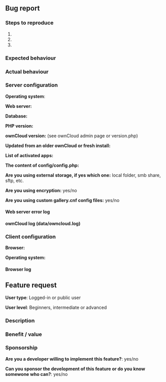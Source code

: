 <!--
 +Thank you for taking the time to report an issue you've experienced using Gallery+
 +or to submit a feature request.
 +
 +To make it easier for us to help you, please fill in as much information as possible in
 +one of the forms below.
 +
 +Please choose between the "Bug report" and the "Feature request" form and delete the content of the other one
 +-->

## Bug report

### Steps to reproduce

1.
1.
1.

### Expected behaviour
<!--
 +Tell us what should happen
 +Tip: You can leave alone text surrounded by these special markers such as this one, they're invisible
 +-->

### Actual behaviour
<!--
 +Tell us what happens instead
 +-->


### Server configuration

**Operating system**:

**Web server:**

**Database:**

**PHP version:**

**ownCloud version:** (see ownCloud admin page or version.php)

**Updated from an older ownCloud or fresh install:**

**List of activated apps:**
<!--
+If you have access to your command line run e.g.:
+# sudo -u www-data php occ app:list`
+from within your ownCloud installation folder*
+-->
 
**The content of config/config.php:**
<!--
+If you have access to your command line run e.g.:
+# sudo -u www-data php occ config:list system`
+from within your ownCloud installation folder
+
+or 
+
+Insert your config.php content here
+(Without the database password, passwordsalt and secret)
+-->

**Are you using external storage, if yes which one:** local folder, smb share, sftp, etc.

**Are you using encryption:** yes/no

**Are you using custom gallery.cnf config files:** yes/no

#### Web server error log
<!--
 +Insert your webserver log here
 +-->

#### ownCloud log (data/owncloud.log)
<!--
 +Insert your ownCloud log here
 +-->

### Client configuration

**Browser:**

**Operating system:**

#### Browser log
<!--
+Insert your browser log here, this could for example include:
+
+a) The javascript console log
+b) The network log 
+c) ...
+-->
 
## Feature request

**User type**: Logged-in or public user

**User level**: Beginners, intermediate or advanced

### Description
<!--
 +Please try to give as much information as you can about your request
 +-->

### Benefit / value

<!--
 +Please explain how it could benefit users of the app, other apps or 3rd party services
 +-->

### Sponsorship

<!--
 +This greatly accelerates the delivery of a feature
 +-->
 
**Are you a developer willing to implement this feature?**: yes/no

**Can you sponsor the development of this feature or do you know somewone who can?**: yes/no

